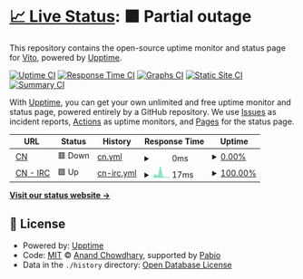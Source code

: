 # [📈 Live Status](https://CN-Vito.github.io/upptime): <!--live status--> **🟧 Partial outage**

This repository contains the open-source uptime monitor and status page for [Vito](https://CN-Vito.github.io/upptime), powered by [Upptime](https://github.com/upptime/upptime).

[![Uptime CI](https://github.com/CN-Vito/upptime/workflows/Uptime%20CI/badge.svg)](https://github.com/CN-Vito/upptime/actions?query=workflow%3A%22Uptime+CI%22)
[![Response Time CI](https://github.com/CN-Vito/upptime/workflows/Response%20Time%20CI/badge.svg)](https://github.com/CN-Vito/upptime/actions?query=workflow%3A%22Response+Time+CI%22)
[![Graphs CI](https://github.com/CN-Vito/upptime/workflows/Graphs%20CI/badge.svg)](https://github.com/CN-Vito/upptime/actions?query=workflow%3A%22Graphs+CI%22)
[![Static Site CI](https://github.com/CN-Vito/upptime/workflows/Static%20Site%20CI/badge.svg)](https://github.com/CN-Vito/upptime/actions?query=workflow%3A%22Static+Site+CI%22)
[![Summary CI](https://github.com/CN-Vito/upptime/workflows/Summary%20CI/badge.svg)](https://github.com/CN-Vito/upptime/actions?query=workflow%3A%22Summary+CI%22)

With [Upptime](https://upptime.js.org), you can get your own unlimited and free uptime monitor and status page, powered entirely by a GitHub repository. We use [Issues](https://github.com/CN-Vito/upptime/issues) as incident reports, [Actions](https://github.com/CN-Vito/upptime/actions) as uptime monitors, and [Pages](https://CN-Vito.github.io/upptime) for the status page.

<!--start: status pages-->
<!-- This summary is generated by Upptime (https://github.com/upptime/upptime) -->
<!-- Do not edit this manually, your changes will be overwritten -->
<!-- prettier-ignore -->
| URL | Status | History | Response Time | Uptime |
| --- | ------ | ------- | ------------- | ------ |
| <img alt="" src="https://icons.duckduckgo.com/ip3/cosanostra.pw.ico" height="13"> [CN](https://cosanostra.pw) | 🟥 Down | [cn.yml](https://github.com/CN-Vito/upptime/commits/HEAD/history/cn.yml) | <details><summary><img alt="Response time graph" src="./graphs/cn/response-time-week.png" height="20"> 0ms</summary><br><a href="https://CN-Vito.github.io/upptime/history/cn"><img alt="Response time 687" src="https://img.shields.io/endpoint?url=https%3A%2F%2Fraw.githubusercontent.com%2FCN-Vito%2Fupptime%2FHEAD%2Fapi%2Fcn%2Fresponse-time.json"></a><br><a href="https://CN-Vito.github.io/upptime/history/cn"><img alt="24-hour response time 0" src="https://img.shields.io/endpoint?url=https%3A%2F%2Fraw.githubusercontent.com%2FCN-Vito%2Fupptime%2FHEAD%2Fapi%2Fcn%2Fresponse-time-day.json"></a><br><a href="https://CN-Vito.github.io/upptime/history/cn"><img alt="7-day response time 0" src="https://img.shields.io/endpoint?url=https%3A%2F%2Fraw.githubusercontent.com%2FCN-Vito%2Fupptime%2FHEAD%2Fapi%2Fcn%2Fresponse-time-week.json"></a><br><a href="https://CN-Vito.github.io/upptime/history/cn"><img alt="30-day response time 721" src="https://img.shields.io/endpoint?url=https%3A%2F%2Fraw.githubusercontent.com%2FCN-Vito%2Fupptime%2FHEAD%2Fapi%2Fcn%2Fresponse-time-month.json"></a><br><a href="https://CN-Vito.github.io/upptime/history/cn"><img alt="1-year response time 687" src="https://img.shields.io/endpoint?url=https%3A%2F%2Fraw.githubusercontent.com%2FCN-Vito%2Fupptime%2FHEAD%2Fapi%2Fcn%2Fresponse-time-year.json"></a></details> | <details><summary><a href="https://CN-Vito.github.io/upptime/history/cn">0.00%</a></summary><a href="https://CN-Vito.github.io/upptime/history/cn"><img alt="All-time uptime 78.49%" src="https://img.shields.io/endpoint?url=https%3A%2F%2Fraw.githubusercontent.com%2FCN-Vito%2Fupptime%2FHEAD%2Fapi%2Fcn%2Fuptime.json"></a><br><a href="https://CN-Vito.github.io/upptime/history/cn"><img alt="24-hour uptime 0.00%" src="https://img.shields.io/endpoint?url=https%3A%2F%2Fraw.githubusercontent.com%2FCN-Vito%2Fupptime%2FHEAD%2Fapi%2Fcn%2Fuptime-day.json"></a><br><a href="https://CN-Vito.github.io/upptime/history/cn"><img alt="7-day uptime 0.00%" src="https://img.shields.io/endpoint?url=https%3A%2F%2Fraw.githubusercontent.com%2FCN-Vito%2Fupptime%2FHEAD%2Fapi%2Fcn%2Fuptime-week.json"></a><br><a href="https://CN-Vito.github.io/upptime/history/cn"><img alt="30-day uptime 12.78%" src="https://img.shields.io/endpoint?url=https%3A%2F%2Fraw.githubusercontent.com%2FCN-Vito%2Fupptime%2FHEAD%2Fapi%2Fcn%2Fuptime-month.json"></a><br><a href="https://CN-Vito.github.io/upptime/history/cn"><img alt="1-year uptime 78.49%" src="https://img.shields.io/endpoint?url=https%3A%2F%2Fraw.githubusercontent.com%2FCN-Vito%2Fupptime%2FHEAD%2Fapi%2Fcn%2Fuptime-year.json"></a></details>
| <img alt="" src="https://icons.duckduckgo.com/ip3/null.ico" height="13"> [CN - IRC](15.204.175.58) | 🟩 Up | [cn-irc.yml](https://github.com/CN-Vito/upptime/commits/HEAD/history/cn-irc.yml) | <details><summary><img alt="Response time graph" src="./graphs/cn-irc/response-time-week.png" height="20"> 17ms</summary><br><a href="https://CN-Vito.github.io/upptime/history/cn-irc"><img alt="Response time 29" src="https://img.shields.io/endpoint?url=https%3A%2F%2Fraw.githubusercontent.com%2FCN-Vito%2Fupptime%2FHEAD%2Fapi%2Fcn-irc%2Fresponse-time.json"></a><br><a href="https://CN-Vito.github.io/upptime/history/cn-irc"><img alt="24-hour response time 3" src="https://img.shields.io/endpoint?url=https%3A%2F%2Fraw.githubusercontent.com%2FCN-Vito%2Fupptime%2FHEAD%2Fapi%2Fcn-irc%2Fresponse-time-day.json"></a><br><a href="https://CN-Vito.github.io/upptime/history/cn-irc"><img alt="7-day response time 17" src="https://img.shields.io/endpoint?url=https%3A%2F%2Fraw.githubusercontent.com%2FCN-Vito%2Fupptime%2FHEAD%2Fapi%2Fcn-irc%2Fresponse-time-week.json"></a><br><a href="https://CN-Vito.github.io/upptime/history/cn-irc"><img alt="30-day response time 29" src="https://img.shields.io/endpoint?url=https%3A%2F%2Fraw.githubusercontent.com%2FCN-Vito%2Fupptime%2FHEAD%2Fapi%2Fcn-irc%2Fresponse-time-month.json"></a><br><a href="https://CN-Vito.github.io/upptime/history/cn-irc"><img alt="1-year response time 29" src="https://img.shields.io/endpoint?url=https%3A%2F%2Fraw.githubusercontent.com%2FCN-Vito%2Fupptime%2FHEAD%2Fapi%2Fcn-irc%2Fresponse-time-year.json"></a></details> | <details><summary><a href="https://CN-Vito.github.io/upptime/history/cn-irc">100.00%</a></summary><a href="https://CN-Vito.github.io/upptime/history/cn-irc"><img alt="All-time uptime 100.00%" src="https://img.shields.io/endpoint?url=https%3A%2F%2Fraw.githubusercontent.com%2FCN-Vito%2Fupptime%2FHEAD%2Fapi%2Fcn-irc%2Fuptime.json"></a><br><a href="https://CN-Vito.github.io/upptime/history/cn-irc"><img alt="24-hour uptime 100.00%" src="https://img.shields.io/endpoint?url=https%3A%2F%2Fraw.githubusercontent.com%2FCN-Vito%2Fupptime%2FHEAD%2Fapi%2Fcn-irc%2Fuptime-day.json"></a><br><a href="https://CN-Vito.github.io/upptime/history/cn-irc"><img alt="7-day uptime 100.00%" src="https://img.shields.io/endpoint?url=https%3A%2F%2Fraw.githubusercontent.com%2FCN-Vito%2Fupptime%2FHEAD%2Fapi%2Fcn-irc%2Fuptime-week.json"></a><br><a href="https://CN-Vito.github.io/upptime/history/cn-irc"><img alt="30-day uptime 100.00%" src="https://img.shields.io/endpoint?url=https%3A%2F%2Fraw.githubusercontent.com%2FCN-Vito%2Fupptime%2FHEAD%2Fapi%2Fcn-irc%2Fuptime-month.json"></a><br><a href="https://CN-Vito.github.io/upptime/history/cn-irc"><img alt="1-year uptime 100.00%" src="https://img.shields.io/endpoint?url=https%3A%2F%2Fraw.githubusercontent.com%2FCN-Vito%2Fupptime%2FHEAD%2Fapi%2Fcn-irc%2Fuptime-year.json"></a></details>

<!--end: status pages-->

[**Visit our status website →**](https://CN-Vito.github.io/upptime)

## 📄 License

- Powered by: [Upptime](https://github.com/upptime/upptime)
- Code: [MIT](./LICENSE) © [Anand Chowdhary](https://anandchowdhary.com), supported by [Pabio](https://pabio.com)
- Data in the `./history` directory: [Open Database License](https://opendatacommons.org/licenses/odbl/1-0/)
